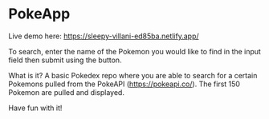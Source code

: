 # PokeApp
Live demo here: https://sleepy-villani-ed85ba.netlify.app/

To search, enter the name of the Pokemon you would like to find in the input field then submit using the button.

What is it?
A basic Pokedex repo where you are able to search for a certain Pokemons pulled from the PokeAPI (https://pokeapi.co/). The first 150 Pokemon are pulled and displayed.

Have fun with it!
